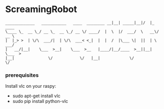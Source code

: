 # ScreamingRobot
```                                               .__       .__  __          
_____________   ___________   ____  ________ __|__| _____|__|/  |_  ____  
\____ \_  __ \_/ __ \_  __ \_/ __ \/ ____/  |  \  |/  ___/  \   __\/ __ \ 
|  |_> >  | \/\  ___/|  | \/\  ___< <_|  |  |  /  |\___ \|  ||  | \  ___/ 
|   __/|__|    \___  >__|    \___  >__   |____/|__/____  >__||__|  \___  >
|__|               \/            \/   |__|             \/              \/ 
```

### prerequisites

Install vlc on your raspy:
* sudo apt-get install vlc
* sudo pip install python-vlc
